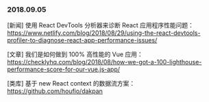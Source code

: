 ### 2018.09.05

[新闻] 使用 React DevTools 分析器来诊断 React 应用程序性能问题：<https://www.netlify.com/blog/2018/08/29/using-the-react-devtools-profiler-to-diagnose-react-app-performance-issues/>

[文章] 我们是如何做到 100% 高性能的 Vue 应用：<https://checklyhq.com/blog/2018/08/how-we-got-a-100-lighthouse-performance-score-for-our-vue.js-app/>

[类库] 基于 new React context 的数据流方案：<https://github.com/houfio/dakpan>
